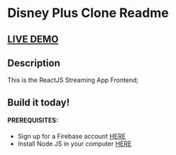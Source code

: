 # Disney Plus Clone Readme

## <a href="" target="_blank">LIVE DEMO</a>


## Description
This is the ReactJS Streaming App Frontend;

## Build it today!

#### PREREQUISITES:
- Sign up for a Firebase account <a href='https://firebase.google.com'>HERE</a>
- Install Node JS in your computer <a href='https://nodejs.org/en/'>HERE</a>
